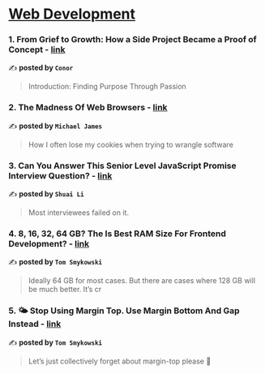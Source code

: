 
<h1><a href=https://medium.com/tag/web-development/recommended target="_blank" rel="noopener noreferrer">Web Development</a></h1>
<h3>1. From Grief to Growth: How a Side Project Became a Proof of Concept - <a href="https://medium.com/@Con2byrne/from-grief-to-growth-how-a-side-project-became-a-proof-of-concept-65defe04b06e" target="_blank" rel="noopener noreferrer">link</a></h3>

✍️ **posted by `Conor`**

<blockquote>Introduction: Finding Purpose Through Passion</blockquote>

<h3>2. The Madness Of Web Browsers - <a href="https://medium.com/website-development-dilemnas/the-madness-of-web-browsers-8cf52c2df5df" target="_blank" rel="noopener noreferrer">link</a></h3>

✍️ **posted by `Michael James`**

<blockquote>How I often lose my cookies when trying to wrangle software</blockquote>

<h3>3. Can You Answer This Senior Level JavaScript Promise Interview Question? - <a href="https://medium.com/frontend-canteen/can-you-answer-this-senior-level-javascript-promise-interview-question-69f7b6ffc2e7" target="_blank" rel="noopener noreferrer">link</a></h3>

✍️ **posted by `Shuai Li`**

<blockquote>Most interviewees failed on it.</blockquote>

<h3>4. 8, 16, 32, 64 GB? The Is Best RAM Size For Frontend Development? - <a href="https://medium.com/@tomaszs2/8-16-32-64-gb-the-is-best-ram-size-for-frontend-development-3215f1680da9" target="_blank" rel="noopener noreferrer">link</a></h3>

✍️ **posted by `Tom Smykowski`**

<blockquote>Ideally 64 GB for most cases. But there are cases where 128 GB will be much better. It’s cr</blockquote>

<h3>5. 🌤️ Stop Using Margin Top. Use Margin Bottom And Gap Instead - <a href="https://medium.com/@tomaszs2/️-stop-using-margin-top-use-margin-bottom-and-gap-instead-0f13c84c14a2" target="_blank" rel="noopener noreferrer">link</a></h3>

✍️ **posted by `Tom Smykowski`**

<blockquote>Let’s just collectively forget about margin-top please 🙏</blockquote>

